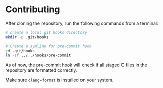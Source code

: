 # Contributing

After cloning the repository, run the following commands from a terminal:

```bash
# create a local git hooks directory
mkdir -p .git/hooks

# Create a symlink for pre-commit hook
cd .git/hooks
ln -sf ../../hooks/pre-commit
```

As of now, the pre-commit hook will check if all staged C files in the
repository are formatted correctly.

Make sure `clang-format` is installed on your system.
